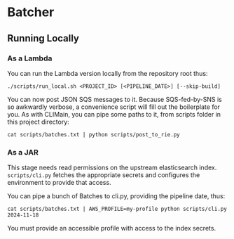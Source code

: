 # Batcher

## Running Locally

### As a Lambda

You can run the Lambda version locally from the repository root thus:

`./scripts/run_local.sh <PROJECT_ID> [<PIPELINE_DATE>] [--skip-build]`

You can now post JSON SQS messages to it. Because SQS-fed-by-SNS is so awkwardly verbose,
a convenience script will fill out the boilerplate for you. As with CLIMain, you can pipe some
paths to it, from scripts folder in this project directory:

`cat scripts/batches.txt | python scripts/post_to_rie.py`

### As a JAR

This stage needs read permissions on the upstream elasticsearch index.  
`scripts/cli.py` fetches the appropriate secrets and configures the environment
to provide that access.

You can pipe a bunch of Batches to cli.py, providing the pipeline date, thus:

`cat scripts/batches.txt | AWS_PROFILE=my-profile python scripts/cli.py 2024-11-18`

You must provide an accessible profile with access to the index secrets.
